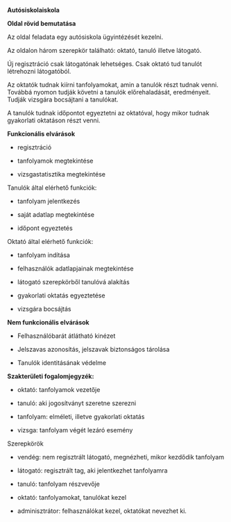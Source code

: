 **Autósiskolaiskola**

**Oldal rövid bemutatása**

Az oldal feladata egy autósiskola ügyintézését kezelni.

Az oldalon három szerepkör található: oktató, tanuló illetve látogató.

Új regisztráció csak látogatónak lehetséges. Csak oktató tud tanulót
létrehozni látogatóból.

Az oktatók tudnak kiírni tanfolyamokat, amin a tanulók részt tudnak
venni. Továbbá nyomon tudják követni a tanulók előrehaladását,
eredményeit. Tudják vizsgára bocsájtani a tanulókat.

A tanulók tudnak időpontot egyeztetni az oktatóval, hogy mikor tudnak
gyakorlati oktatáson részt venni.

**Funkcionális elvárások**

-   regisztráció

-   tanfolyamok megtekintése

-   vizsgastatisztika megtekintése

Tanulók által elérhető funkciók:

-   tanfolyam jelentkezés

-   saját adatlap megtekintése

-   időpont egyeztetés

Oktató által elérhető funkciók:

-   tanfolyam indítása

-   felhasználók adatlapjainak megtekintése

-   látogató szerepkörből tanulóvá alakítás

-   gyakorlati oktatás egyeztetése

-   vizsgára bocsájtás

**Nem funkcionális elvárások**

-   Felhasználóbarát átlátható kinézet

-   Jelszavas azonosítás, jelszavak biztonságos tárolása

-   Tanulók identitásának védelme

**Szakterületi fogalomjegyzék:**

-   oktató: tanfolyamok vezetője

-   tanuló: aki jogosítványt szeretne szerezni

-   tanfolyam: elméleti, illetve gyakorlati oktatás

-   vizsga: tanfolyam végét lezáró esemény

Szerepkörök

-   vendég: nem regisztrált látogató, megnézheti, mikor kezdődik
    tanfolyam

-   látogató: regisztrált tag, aki jelentkezhet tanfolyamra

-   tanuló: tanfolyam részvevője

-   oktató: tanfolyamokat, tanulókat kezel

-   adminisztrátor: felhasználókat kezel, oktatókat nevezhet ki.
